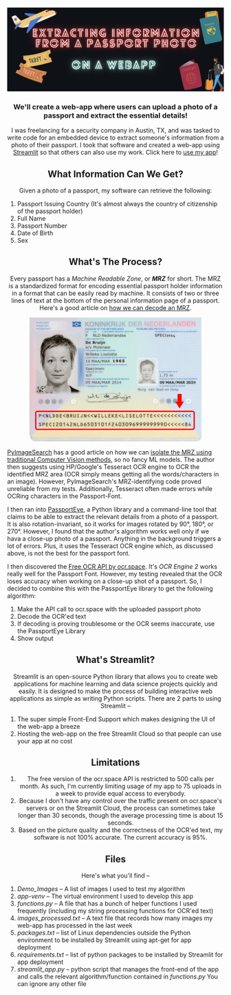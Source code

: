 <p  align="center">
<img  src="https://github.com/Evaan2001/Images_For_ReadMe/blob/main/Passport_OCR_App.png"
width = "900"/>

</p>
<h3 align="center">
We'll create a web-app where users can upload a photo of a passport and extract the essential details! 
</h3>

<div align="center">

I was freelancing for a security company in Austin, TX, and was tasked to write code for an embedded device to extract someone's information from a photo of their passport. I took that software and created a web-app using [Streamlit](https://streamlit.io) so that others can also use my work. Click here to [use my app](https://revisedocr.streamlit.app/)!
</div>

<h2 align="center"> 
What Information Can We Get?
</h2>
 
<p  align="center">
Given a photo of a passport, my software can retrieve the following:
</p>

1. Passport Issuing Country (It's almost always the country of citizenship of the passport holder)
2. Full Name
3. Passport Number
4. Date of Birth
5. Sex

<h2 align="center"> 
What's The Process?
</h2>

<div align="center">
 
Every passport has a *Machine Readable Zone*, or ***MRZ*** for short. The MRZ is a standardized format for encoding essential passport holder information in a format that can be easily read by machine. It consists of two or three lines of text at the bottom of the personal information page of a passport. Here's a good article on [how we can decode an MRZ](https://www.linkedin.com/pulse/machine-readable-zone-mrz-decoding-globalpassag/). 
</div>


<p  align="center">
<img  src="https://github.com/Evaan2001/Images_For_ReadMe/blob/main/passport_mrz.png"
width = "400"/>

<div align="left">
 
[PyImageSearch](https://pyimagesearch.com/) has a good article on how we can [isolate the MRZ using traditional Computer Vision methods](https://pyimagesearch.com/2021/12/01/ocr-passports-with-opencv-and-tesseract/), so no fancy ML models. The author then suggests using HP/Google's Tesseract OCR engine to OCR the identified MRZ area (OCR simply means getting all the words/characters in an image). However, PyImageSearch's MRZ-identifying code proved unreliable from my tests. Additionally, Tesseract often made errors while OCRing characters in the Passport-Font.
</div>

<div align="left">
 
I then ran into [PassportEye](https://github.com/konstantint/PassportEye), a Python library and a command-line tool that claims to be able to extract the relevant details from a photo of a passport. It is also rotation-invariant, so it works for images rotated by 90°, 180°, or 270°. However, I found that the author's algorithm works well only if we hava a close-up photo of a passport. Anything in the background triggers a lot of errors. Plus, it uses the Tesseract OCR engine which, as discussed above, is not the best for the passport font.
</div>

<div align="left">
 
I then discovered the [Free OCR API by ocr.space](https://ocr.space/OCRAPI). It's *OCR Engine 2* works really well for the Passport Font. However, my testing revealed that the OCR loses accuracy when working on a close-up shot of a passport. So, I decided to combine this with the PassportEye library to get the following algorithm:
</div>

1. Make the API call to ocr.space with the uploaded passport photo
2. Decode the OCR'ed text
3. If decoding is proving troublesome or the OCR seems inaccurate, use the PassportEye Library
4. Show output

<h2 align="center"> 
What's Streamlit?
</h2>

<div align="center">
 

Streamlit is an open-source Python library that allows you to create web applications for machine learning and data science projects quickly and easily. It is designed to make the process of building interactive web applications as simple as writing Python scripts. There are 2 parts to using Streamlit –
</div>

1. The super simple Front-End Support which makes designing the UI of the web-app a breeze
2. Hosting the web-app on the free Streamlit Cloud so that people can use your app at no cost

<h2 align="center"> 
Limitations
</h2>

<div align="center">
 
1. The free version of the ocr.space API is restricted to 500 calls per month. As such, I'm currently limiting usage of my app to 75 uploads in a week to provide equal access to everybody.
2. Because I don't have any control over the traffic present on ocr.space's servers or on the Streamlit Cloud, the process can sometimes take longer than 30 seconds, though the average processing time is about 15 seconds.
3. Based on the picture quality and the correctness of the OCR'ed text, my software is not 100% accurate. The current accuracy is 95%.
</div>

<h2 align="center"> 
Files
</h2>

<p  align="center">
Here's what you'll find –
</p>

1. *Demo_Images* – A list of images I used to test my algorithm 
2. *app-venv* – The virtual environment I used to develop this app
3. *functions.py* – A file that has a bunch of helper functions I used frequently (including my string processing functions for OCR'ed text)
4. *images_processed.txt* – A text file that records how many images my web-app has processed in the last week
5. *packages.txt* – list of Linux dependencies outside the Python environment to be installed by Streamlit using apt-get for app deployment
6. *requirements.txt* – list of python packages to be installed by Streamlit for app deployment
7. *streamlit_app.py* – python script that manages the front-end of the app and calls the relevant algorithm/function contained in *functions.py*
You can ignore any other file
